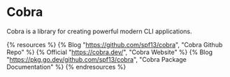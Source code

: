 # Cobra

Cobra is a library for creating powerful modern CLI applications.

{% resources %}
  {% Blog "https://github.com/spf13/cobra", "Cobra Github Repo" %}
  {% Official "https://cobra.dev/", "Cobra Website" %}
  {% Blog "https://pkg.go.dev/github.com/spf13/cobra", "Cobra Package Documentation" %}
{% endresources %}

